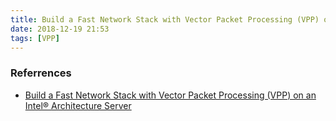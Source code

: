 ```yaml
---
title: Build a Fast Network Stack with Vector Packet Processing (VPP) on an Intel® Architecture Server
date: 2018-12-19 21:53
tags: [VPP]
---
```


### Referrences

- [Build a Fast Network Stack with Vector Packet Processing (VPP) on an Intel® Architecture Server](https://software.intel.com/en-us/articles/build-a-fast-network-stack-with-vpp-on-an-intel-architecture-server)
